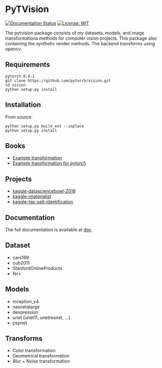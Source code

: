 # PyTVision
[![Documentation Status](https://readthedocs.org/projects/pytorchvision/badge/?version=latest)](https://pytorchvision.readthedocs.io/en/latest/?badge=latest) 
[![License: MIT](https://img.shields.io/badge/License-MIT-blue.svg)](LICENSE)

The pytvision package consists of my datasets, models, and image transformations methods for computer vision projects. This package also containing the synthetic render methods. The backend transforms using opencv.


## Requirements

    pytorch 0.4.1
    git clone https://github.com/pytorch/vision.git
    cd vision
    python setup.py install


## Installation

From source:

    python setup.py build_ext --inplace
    python setup.py install


## Books

- [Example transformation](https://github.com/pedrodiamel/pytorchvision/blob/master/books/example_transforms.ipynb)
- [Example transformation for pytorch](https://github.com/pedrodiamel/pytorchvision/blob/master/books/example_tranforms_pytorch.ipynb)


## Projects

- [kaggle-datasciencebowl-2018](https://github.com/pedrodiamel/kaggle-datasciencebowl-2018)
- [kaggle-imaterialist](https://github.com/pedrodiamel/kaggle-imaterialist)
- [kaggle-tgs-salt-identification](https://github.com/pedrodiamel/kaggle-tgs-salt-identification)

## Documentation
The full documentation is available at [doc](https://pytorchvision.readthedocs.io/en/latest/)

## Dataset

- cars169 
- cub2011
- StanfordOnlineProducts
- fer+

## Models

- inception_v4
- nasnetalarge
- dexpression
- unet (unet11, unetresnet, ...)
- pspnet

## Transforms

- Color transformation
- Geometrical transformation
- Blur + Noise transformation



<!-- 
## Building the documentation
1. Go to `docs/` directory
```
cd docs
```
2. Install required libraries
```
pip install -r requirements.txt
```
3. Build html files
```
make html
```
4. Open `_build/html/index.html` in browser. 
-->


